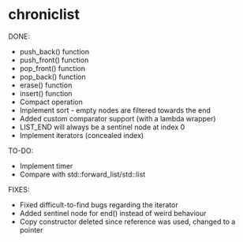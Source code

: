 # chroniclist

DONE:
- push_back() function
- push_front() function
- pop_front() function
- pop_back() function
- erase() function
- insert() function
- Compact operation
- Implement sort - empty nodes are filtered towards the end
- Added custom comparator support (with a lambda wrapper)
- LIST_END will always be a sentinel node at index 0
- Implement iterators (concealed index)

TO-DO:
- Implement timer
- Compare with std::forward_list/std::list

FIXES:
- Fixed difficult-to-find bugs regarding the iterator
- Added sentinel node for end() instead of weird behaviour
- Copy constructor deleted since reference was used, changed to a pointer